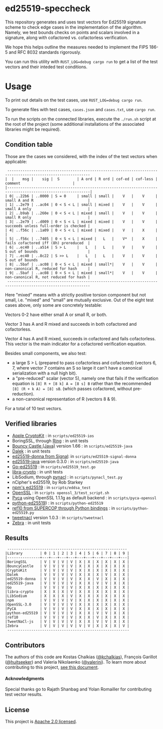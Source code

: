 # ed25519-speccheck

This repository generates and uses test vectors for Ed25519 signature scheme to check edge cases
in the implementation of the algorithm. Namely, we test bounds checks on points
and scalars involved in a signature, along with cofactored vs. cofactorless verification.

We hope this helps outline the measures needed to implement the FIPS 186-5 and
RFC 8032 standards rigorously.

You can run this utility with `RUST_LOG=debug cargo run` to get a list of the
test vectors and their inteded test conditions.

# Usage

To print out details on the test cases, use `RUST_LOG=debug cargo run`.

To generate files with test cases, `cases.json` and `cases.txt`, use `cargo run`.

To run the scripts on the connected libraries, execute the `./run.sh` script at
the root of the project (some additional installations of the associated libraries might be required).

## Condition table

Those are the cases we considered, with the index of the test vectors when applicable:

```
 ------------------------------------------------------------------------------------------------------------
|  |    msg |    sig |  S        | A ord | R ord | cof-ed | cof-less |        comment                        |
|------------------------------------------------------------------------------------------------------------|
| 0| ..22b6 | ..0000 | S = 0     | small | small |    V   |    V     | small A and R                         |
| 1| ..2e79 | ..ac04 | 0 < S < L | small | mixed |    V   |    V     | small A only                          |
| 2| ..b9ab | ..260e | 0 < S < L | mixed | small |    V   |    V     | small R only                          |
| 3| ..2e79 | ..d009 | 0 < S < L | mixed | mixed |    V   |    V     | succeeds unless full-order is checked |
| 4| ..f56c | ..1a09 | 0 < S < L | mixed | mixed |    V   |    X     |                                       |
| 5| ..f56c | ..7405 | 0 < S < L | mixed |   L   |    V*  |    X     | fails cofactored iff (8h) prereduced  |
| 6| ..ec40 | ..a514 | S > L     |   L   |   L   |    V   |    V     | S out of bounds                       |
| 7| ..ec40 | ..8c22 | S >> L    |   L   |   L   |    V   |    V     | S out of bounds                       |
| 8| ..5baf | ..ac08 | 0 < S < L | mixed | small*|    V   |    V     | non-canonical R, reduced for hash     |
| 9| ..5baf | ..ac08 | 0 < S < L | mixed | small*|    V   |    V     | non-canonical R, not reduced for hash |
 ------------------------------------------------------------------------------------------------------------
```

Here "mixed" means with a strictly positive torsion component but not small,
i.e. "mixed" and "small" are mutually exclusive. Out of the eight test cases
above, only some are concretely testable:

Vectors 0-2 have either small A or small R, or both.

Vector 3 has A and R mixed and succeeds in both cofactored and cofactorless.

Vector 4 has A and R mixed, succeeds in cofactored and fails cofactorless. This vector is the main indicator for a cofactored verification equation.

Besides small components, we also test:

- a large S > L (prepared to pass cofactorless and cofactored) (vectors 6, 7,
  where vector 7 contains an S so large it can't have a canonical serialization
  with a null high bit).
- a "pre-reduced" scalar (vector 5), namely one that fails if the verification equation is
  `[8] R + [8 k] A = [8 s] B` rather than the recommended `[8] (R + k A) = [8] sB`.
  (which passes cofactored, without pre-reduction).
- a non-canonical representation of R (vectors 8 & 9).

For a total of 10 test vectors.

## Verified libraries

- [Apple CryptoKit](https://developer.apple.com/documentation/cryptokit) : in `scripts/ed25519-ios`
- BoringSSL, through [Ring](https://github.com/briansmith/ring) : in unit tests
- [Bouncy Castle (Java)](https://www.bouncycastle.org/java.html) version 1.66 : in `scripts/ed25519-java`
- [Dalek](https://github.com/dalek-cryptography/ed25519-dalek) : in unit tests
- [ed25519-donna from Signal](https://github.com/signalapp/libsignal-protocol-c.git): in `scripts/ed25519-signal-donna`
- [ed25519-java](https://github.com/str4d/ed25519-java) version 0.3.0 : in `scripts/ed25519-java`
- [Go-ed25519](https://golang.org/pkg/crypto/ed25519/) : in `scripts/ed25519_test.go`
- [libra-crypto](https://github.com/libra/libra/tree/master/crypto/crypto) : in unit tests
- LibSodium, through [pynacl](https://github.com/pyca/pynacl) : in `scripts/pynacl_test.py`
- nCipher's ed25519, by Rob Starkey
- [npm's ed25519](https://www.npmjs.com/package/ed25519) : in `scripts/eddsa_test`
- [OpenSSL](https://github.com/openssl/openssl) : in `scripts openssl_3/test_script.sh`
- [Pyca](https://cryptography.io/en/latest/) using OpenSSL 1.1.1g as default backend : in `scripts/pyca-openssl`
- [python-ed25519](https://github.com/warner/python-ed25519)) : in `scripts/python-ed25519`
- [ref10 from SUPERCOP through Python bindings](https://github.com/warner/python-ed25519) : in `scripts/python-ed25519.py`
- [tweetnacl](https://www.npmjs.com/package/tweetnacl) version 1.0.3 : in `scripts/tweetnacl`
- [Zebra](https://github.com/ZcashFoundation/ed25519-zebra) : in unit tests

## Results

```
 -------------------------------------------------------
|Library        | 0 | 1 | 2 | 3 | 4 | 5 | 6 | 7 | 8 | 9 |
|---------------+---+---+---+---+---+---+---+---+---+---|
|BoringSSL      | V | V | V | V | X | X | X | X | X | X |
|BouncyCastle   | V | V | V | V | X | X | X | X | X | X |
|CryptoKit      | V | V | V | V | X | X | X | X | X | X |
|Dalek          | V | V | V | V | X | X | X | V | X | X |
|ed25519-donna  | V | V | V | V | X | X | V | X | X | X |
|ed25519-java   | V | V | V | V | X | X | V | V | X | X |
|Go             | V | V | V | V | X | X | X | X | X | X |
|libra-crypto   | X | X | X | V | X | X | X | X | X | X |
|LibSodium      | X | X | X | V | X | X | X | X | X | X |
|npm            | V | V | V | V | X | X | X | X | X | X |
|OpenSSL-3.0    | V | V | V | V | X | X | X | X | X | X |
|PyCA           | V | V | V | V | X | X | X | X | X | X |
|python-ed25519 | V | V | V | V | X | X | V | V | X | X |
|ref10          | V | V | V | V | X | X | V | X | X | X |
|TweetNaCl-js   | V | V | V | V | X | X | V | V | X | X |
|Zebra          | V | V | V | V | V | V | X | X | X | V |
 --------------------------------------------------------
```

Contributors
------------

The authors of this code are Kostas Chalkias ([@kchalkias](https://github.com/kchalkias)), François Garillot ([@huitseeker](https://github.com/huitseeker)) and Valeria Nikolaenko ([@valerini](https://github.com/valerini)).  To learn more about contributing to this project, [see this document](./CONTRIBUTING.md).

#### Acknowledgments

Special thanks go to Rajath Shanbag and Yolan Romailler for contributing test
vector results.


License
-------

This project is [Apache 2.0 licensed](./LICENSE).
